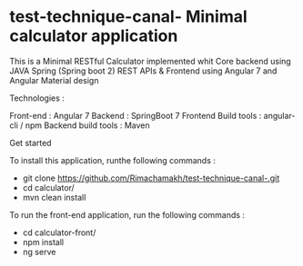 # test-technique-canal- Minimal calculator application
This is a Minimal RESTful Calculator implemented whit Core backend using JAVA Spring (Spring boot 2) 
REST APIs & Frontend using Angular 7 and Angular Material design 

Technologies : 

Front-end : Angular 7
Backend : SpringBoot 7
Frontend Build tools : angular-cli / npm
Backend build tools : Maven

Get started 

To install this application, runthe following commands :
- git clone https://github.com/Rimachamakh/test-technique-canal-.git
- cd calculator/
- mvn clean install 

To run the front-end application, run the following commands :
- cd calculator-front/
- npm install 
- ng serve
